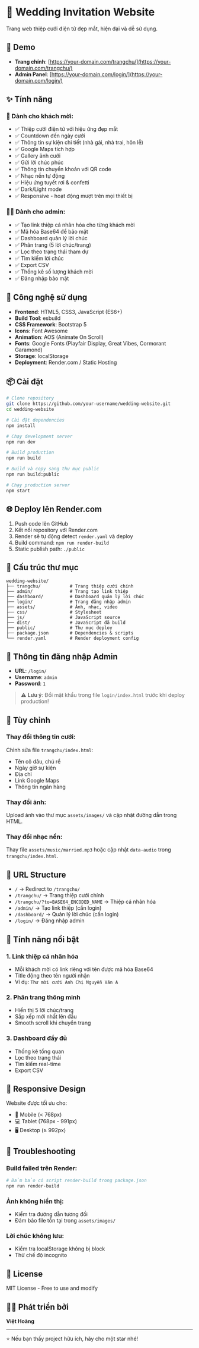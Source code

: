 # 💍 Wedding Invitation Website

Trang web thiệp cưới điện tử đẹp mắt, hiện đại và dễ sử dụng.

## 🎨 Demo

- **Trang chính**: [https://your-domain.com/trangchu/](https://your-domain.com/trangchu/)
- **Admin Panel**: [https://your-domain.com/login/](https://your-domain.com/login/)

## ✨ Tính năng

### 🎯 Dành cho khách mời:
- ✅ Thiệp cưới điện tử với hiệu ứng đẹp mắt
- ✅ Countdown đến ngày cưới
- ✅ Thông tin sự kiện chi tiết (nhà gái, nhà trai, hôn lễ)
- ✅ Google Maps tích hợp
- ✅ Gallery ảnh cưới
- ✅ Gửi lời chúc phúc
- ✅ Thông tin chuyển khoản với QR code
- ✅ Nhạc nền tự động
- ✅ Hiệu ứng tuyết rơi & confetti
- ✅ Dark/Light mode
- ✅ Responsive - hoạt động mượt trên mọi thiết bị

### 👨‍💼 Dành cho admin:
- ✅ Tạo link thiệp cá nhân hóa cho từng khách mời
- ✅ Mã hóa Base64 để bảo mật
- ✅ Dashboard quản lý lời chúc
- ✅ Phân trang (5 lời chúc/trang)
- ✅ Lọc theo trạng thái tham dự
- ✅ Tìm kiếm lời chúc
- ✅ Export CSV
- ✅ Thống kê số lượng khách mời
- ✅ Đăng nhập bảo mật

## 🚀 Công nghệ sử dụng

- **Frontend**: HTML5, CSS3, JavaScript (ES6+)
- **Build Tool**: esbuild
- **CSS Framework**: Bootstrap 5
- **Icons**: Font Awesome
- **Animation**: AOS (Animate On Scroll)
- **Fonts**: Google Fonts (Playfair Display, Great Vibes, Cormorant Garamond)
- **Storage**: localStorage
- **Deployment**: Render.com / Static Hosting

## 📦 Cài đặt

```bash
# Clone repository
git clone https://github.com/your-username/wedding-website.git
cd wedding-website

# Cài đặt dependencies
npm install

# Chạy development server
npm run dev

# Build production
npm run build

# Build và copy sang thư mục public
npm run build:public

# Chạy production server
npm start
```

## 🌐 Deploy lên Render.com

1. Push code lên GitHub
2. Kết nối repository với Render.com
3. Render sẽ tự động detect `render.yaml` và deploy
4. Build command: `npm run render-build`
5. Static publish path: `./public`

## 📁 Cấu trúc thư mục

```
wedding-website/
├── trangchu/           # Trang thiệp cưới chính
├── admin/              # Trang tạo link thiệp
├── dashboard/          # Dashboard quản lý lời chúc
├── login/              # Trang đăng nhập admin
├── assets/             # Ảnh, nhạc, video
├── css/                # Stylesheet
├── js/                 # JavaScript source
├── dist/               # JavaScript đã build
├── public/             # Thư mục deploy
├── package.json        # Dependencies & scripts
└── render.yaml         # Render deployment config
```

## 🔐 Thông tin đăng nhập Admin

- **URL**: `/login/`
- **Username**: `admin`
- **Password**: `1`

> ⚠️ **Lưu ý**: Đổi mật khẩu trong file `login/index.html` trước khi deploy production!

## 📝 Tùy chỉnh

### Thay đổi thông tin cưới:
Chỉnh sửa file `trangchu/index.html`:
- Tên cô dâu, chú rể
- Ngày giờ sự kiện
- Địa chỉ
- Link Google Maps
- Thông tin ngân hàng

### Thay đổi ảnh:
Upload ảnh vào thư mục `assets/images/` và cập nhật đường dẫn trong HTML.

### Thay đổi nhạc nền:
Thay file `assets/music/married.mp3` hoặc cập nhật `data-audio` trong `trangchu/index.html`.

## 🎯 URL Structure

- `/` → Redirect to `/trangchu/`
- `/trangchu/` → Trang thiệp cưới chính
- `/trangchu/?to=BASE64_ENCODED_NAME` → Thiệp cá nhân hóa
- `/admin/` → Tạo link thiệp (cần login)
- `/dashboard/` → Quản lý lời chúc (cần login)
- `/login/` → Đăng nhập admin

## 🌟 Tính năng nổi bật

### 1. Link thiệp cá nhân hóa
- Mỗi khách mời có link riêng với tên được mã hóa Base64
- Title động theo tên người nhận
- Ví dụ: `Thư mời cưới Anh Chị Nguyễn Văn A`

### 2. Phân trang thông minh
- Hiển thị 5 lời chúc/trang
- Sắp xếp mới nhất lên đầu
- Smooth scroll khi chuyển trang

### 3. Dashboard đầy đủ
- Thống kê tổng quan
- Lọc theo trạng thái
- Tìm kiếm real-time
- Export CSV

## 📱 Responsive Design

Website được tối ưu cho:
- 📱 Mobile (< 768px)
- 💻 Tablet (768px - 991px)
- 🖥️ Desktop (≥ 992px)

## 🐛 Troubleshooting

### Build failed trên Render:
```bash
# Đảm bảo có script render-build trong package.json
npm run render-build
```

### Ảnh không hiển thị:
- Kiểm tra đường dẫn tương đối
- Đảm bảo file tồn tại trong `assets/images/`

### Lời chúc không lưu:
- Kiểm tra localStorage không bị block
- Thử chế độ incognito

## 📄 License

MIT License - Free to use and modify

## 👨‍💻 Phát triển bởi

**Việt Hoàng**

---

⭐ Nếu bạn thấy project hữu ích, hãy cho một star nhé!
